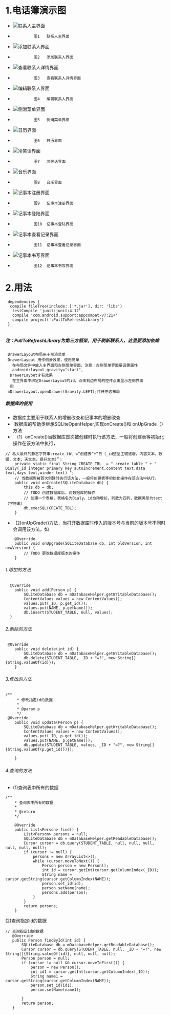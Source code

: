 # 1.电话簿演示图
- ![联系人主界面](https://github.com/ly931126/MyContacts/blob/master/picture/%E8%81%94%E7%B3%BB%E4%BA%BA%E4%B8%BB%E7%95%8C%E9%9D%A2.png)
 -              图1   联系人主界面
- ![添加联系人界面](https://github.com/ly931126/MyContacts/blob/master/picture/%E6%B7%BB%E5%8A%A0%E8%81%94%E7%B3%BB%E4%BA%BA%E7%95%8C%E9%9D%A2.png)
 -              图2   添加联系人界面
- ![查看联系人详情界面](https://github.com/ly931126/MyContacts/blob/master/picture/%E6%9F%A5%E7%9C%8B%E8%81%94%E7%B3%BB%E4%BA%BA%E8%AF%A6%E7%BB%86%E4%BF%A1%E6%81%AF.png)
 -              图3   查看联系人详情界面
- ![编辑联系人界面](https://github.com/ly931126/MyContacts/blob/master/picture/%E7%BC%96%E8%BE%91%E8%81%94%E7%B3%BB%E4%BA%BA%E7%95%8C%E9%9D%A2.png)
 -              图4   编辑联系人界面
- ![侧滑菜单界面](https://github.com/ly931126/MyContacts/blob/master/picture/%E4%BE%A7%E6%BB%91%E8%8F%9C%E5%8D%95%E7%95%8C%E9%9D%A2.png)
 -              图5   侧滑菜单界面
- ![日历界面](https://github.com/ly931126/MyContacts/blob/master/picture/%E6%97%A5%E5%8E%86%E7%95%8C%E9%9D%A2.png)
 -              图6   日历界面
- ![冷笑话界面](https://github.com/ly931126/MyContacts/blob/master/picture/%E6%97%A5%E5%8E%86%E7%95%8C%E9%9D%A2.png)
 -              图7   冷笑话界面
- ![音乐界面](https://github.com/ly931126/MyContacts/blob/master/picture/%E9%9F%B3%E4%B9%90%E7%95%8C%E9%9D%A2.png)
 -              图8   音乐界面
- ![记事本注册界面](https://github.com/ly931126/MyContacts/blob/master/picture/%E8%AE%B0%E4%BA%8B%E6%9C%AC%E6%B3%A8%E5%86%8C%E7%95%8C%E9%9D%A2.png)
 -              图9   记事本注册界面
- ![记事本登陆界面](https://github.com/ly931126/MyContacts/blob/master/picture/%E8%AE%B0%E4%BA%8B%E6%9C%AC%E6%B3%A8%E5%86%8C%E7%95%8C%E9%9D%A2.png)
 -              图10  记事本登陆界面
- ![记事本查看记录界面](https://github.com/ly931126/MyContacts/blob/master/picture/%E8%AE%B0%E4%BA%8B%E6%9C%AC%E8%AE%B0%E5%BD%95%E7%95%8C%E9%9D%A2.png)
 -              图11  记事本查看记录界面
- ![记事本书写界面](https://github.com/ly931126/MyContacts/blob/master/picture/%E8%AE%B0%E4%BA%8B%E6%9C%AC%E4%B9%A6%E5%86%99%E7%95%8C%E9%9D%A2.png)
 -              图12  记事本书写界面
 
 # 2.用法
```
 dependencies {
  compile fileTree(include: ['*.jar'], dir: 'libs')
   testCompile 'junit:junit:4.12'
   compile 'com.android.support:appcompat-v7:21+'
   compile project(':PullToRefreshLibrary')
 }
 
 ```
#####  注：PullToRefreshLibrary为第三方框架，用于刷新联系人，这里要添加依赖
```
 DrawerLayout布局用于侧滑菜单
 DrawerLayout 用作侧滑效果，使用简单
   在布局文件中放入主界面和左侧菜单界面，注意：左侧菜单界面要设置属性
   android:layout_gravity="start",
  DrawerLayout才有效果
   在主界面中绑定DrawerLayout的id，点击右边布局的控件点击显示左侧界面
  用
 mDrawerLayout.openDrawer(Gravity.LEFT);打开左边布局
```
#####  数据库的使用
-  数据库主要用于联系人的增删改查和记事本的增删改查
-  数据库的帮助类继承SQLiteOpenHelper,实现onCreate()和 onUpGrade（）方法
-  （1）onCreate()当数据库首次被创建时执行该方法，一般将创建表等初始化操作在该方法中执行，
```
// 私人最终的静态字符串create_tbl =“创建表”+“日（_id整型主键递增，内容文本，数据，文本，天文本，提升文本）”；
	private static final String	CREATE_TBL	= " create table " + " Dialy(_id integer primary key autoincrement,content text,data text,days text,winder text) ";
	// 当数据库被首次创建时执行该方法，一般将创建表等初始化操作在该方法中执行。
	public void onCreate(SQLiteDatabase db) {
		this.db = db;
		// TODO 创建数据库后，对数据库的操作
		// 创建一个表格，表格名为Dialy，id自动增长，列数为四列，数据类型为text（字符串）
		db.execSQL(CREATE_TBL);
	}
```
-   (2)onUpGrade()方法，当打开数据库时传入的版本号与当前的版本号不同时会调用该方法，如
```
	@Override
	public void onUpgrade(SQLiteDatabase db, int oldVersion, int newVersion) {
		// TODO 更改数据库版本的操作
	}
```
 
###### 1.增加的方法
```
  @Override
	public void add(Person p) {
		SQLiteDatabase db = mDatabaseHelper.getWritableDatabase();
		ContentValues values = new ContentValues();
		values.put(_ID, p.get_id());
		values.put(NAME, p.getName());
		db.insert(STUDENT_TABLE, null, values);
  }
  ```
 
######  2.删除的方法
```
 @Override
	public void delete(int id) {
		SQLiteDatabase db = mDatabaseHelper.getWritableDatabase();
		db.delete(STUDENT_TABLE, _ID + "=?", new String[]{String.valueOf(id)});
	}
```
 
###### 3.修改的方法
``` 
/**
	 * 修改指定id的数据
	 * 
	 * @param p
	 */
 @Override
 	public void updata(Person p) {
 		SQLiteDatabase db = mDatabaseHelper.getWritableDatabase();
		ContentValues values = new ContentValues();
 		values.put(_ID, p.get_id());
 		values.put(NAME, p.getName());
		db.update(STUDENT_TABLE, values, _ID + "=?", new String[]{String.valueOf(p.get_id())});
		
	}
```
 
######  4.查询的方法
-   (1)查询表中所有的数据
 ```
 /**
	 * 查询表中所有的数据
	 * 
	 * @return
	 */
```
```
  	@Override
  	public List<Person> find() {
  		List<Person> persons = null;
  		SQLiteDatabase db = mDatabaseHelper.getReadableDatabase();
  		Cursor cursor = db.query(STUDENT_TABLE, null, null, null, null, null, null);
 		if (cursor != null) {
  			persons = new ArrayList<>();
  			while (cursor.moveToNext()) {
 				Person person = new Person();
  				int id = cursor.getInt(cursor.getColumnIndex(_ID));
  				String name = cursor.getString(cursor.getColumnIndex(NAME));
  				person.set_id(id);
  				person.setName(name);
  				persons.add(person);
  			}
  		}
 		return persons;
	}
 ```
 (2)查询指定id的数据
 ```  
 // 查询指定id的数据
 	@Override
 	public Person findById(int id) {
 		SQLiteDatabase db = mDatabaseHelper.getReadableDatabase();
 		Cursor cursor = db.query(STUDENT_TABLE, null, _ID + "=?", new String[]{String.valueOf(id)}, null, null, null);
 		Person person = null;
 		if (cursor != null && cursor.moveToFirst()) {
 			person = new Person();
 			int id1 = cursor.getInt(cursor.getColumnIndex(_ID));
 			String name1 = cursor.getString(cursor.getColumnIndex(NAME));
 			person.set_id(id1);
 			person.setName(name1);
			
 		}
 		return person;
 	}
```
 
 
